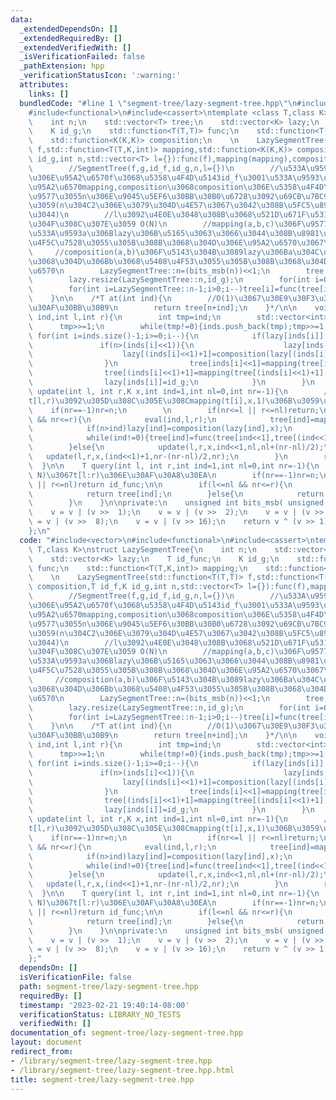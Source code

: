 ```yaml
---
data:
  _extendedDependsOn: []
  _extendedRequiredBy: []
  _extendedVerifiedWith: []
  _isVerificationFailed: false
  _pathExtension: hpp
  _verificationStatusIcon: ':warning:'
  attributes:
    links: []
  bundledCode: "#line 1 \"segment-tree/lazy-segment-tree.hpp\"\n#include<vector>\n\
    #include<functional>\n#include<cassert>\ntemplate <class T,class K>\nstruct LazySegmentTree{\n\
    \    int n;\n    std::vector<T> tree;\n    std::vector<K> lazy;\n    T id_func;\n\
    \    K id_g;\n    std::function<T(T,T)> func;\n    std::function<T(T,K,int)> mapping;\n\
    \    std::function<K(K,K)> composition;\n    \n    LazySegmentTree(std::function<T(T,T)>\
    \ f,std::function<T(T,K,int)> mapping,std::function<K(K,K)> composition,T id_f,K\
    \ id_g,int n,std::vector<T> l={}):func(f),mapping(mapping),composition(composition),id_func(id_f),id_g(id_g){\n\
    \        //SegmentTree(f,g,id_f,id_g,n,l={})\n        //\u533A\u9593\u53D6\u5F97\
    \u306E\u95A2\u6570f\u3068\u5358\u4F4D\u5143id_f\u3001\u533A\u9593\u66F4\u65B0\u306E\
    \u95A2\u6570mapping,composition\u3068composition\u306E\u5358\u4F4D\u5143id_g\u3067\
    \u9577\u3055n\u306E\u9045\u5EF6\u30BB\u30B0\u6728\u3092\u69CB\u7BC9\u3057\u307E\
    \u3059(n\u304C2\u306E\u3079\u304D\u4E57\u3067\u3042\u308B\u5FC5\u8981\u306F\u306A\
    \u3044)\n        //l\u3092\u4E0E\u3048\u308B\u3068\u521D\u671F\u5316\u3057\u3066\
    \u304F\u308C\u307E\u3059 O(N)\n        //mapping(a,b,c)\u306F\u9577\u3055c\u306E\
    \u533A\u9593a\u306Blazy\u306B\u5165\u3063\u3066\u3044\u308B\u8981\u7D20b\u3092\
    \u4F5C\u7528\u3055\u305B\u308B\u3068\u304D\u306E\u95A2\u6570\u3067\u3059\n   \
    \     //composition(a,b)\u306F\u5143\u304B\u3089lazy\u306Ba\u304C\u3042\u3063\u305F\
    \u3068\u304D\u306Bb\u3068\u5408\u4F53\u3055\u305B\u308B\u3068\u304D\u306E\u95A2\
    \u6570\n        LazySegmentTree::n=(bits_msb(n))<<1;\n        tree.resize(2*LazySegmentTree::n,id_func);\n\
    \        lazy.resize(LazySegmentTree::n,id_g);\n        for(int i=0;i<l.size();i++)tree[LazySegmentTree::n+i]=l[i];\n\
    \        for(int i=LazySegmentTree::n-1;i>0;i--)tree[i]=func(tree[i<<1],tree[(i<<1)+1]);\n\
    \    }\n\n    /*T at(int ind){\n        //O(1)\u3067\u30E9\u30F3\u30C0\u30E0\u30A2\
    \u30AF\u30BB\u30B9\n        return tree[n+ind];\n    }*/\n\n    void eval(int\
    \ ind,int l,int r){\n        int tmp=ind;\n        std::vector<int> inds;\n  \
    \      tmp>>=1;\n        while(tmp!=0){inds.push_back(tmp);tmp>>=1;}\n       \
    \ for(int i=inds.size()-1;i>=0;i--){\n            if(lazy[inds[i]]!=id_g){\n \
    \               if(n>(inds[i]<<1)){\n                    lazy[inds[i]<<1]=composition(lazy[inds[i]<<1],lazy[inds[i]]);\n\
    \                    lazy[(inds[i]<<1)+1]=composition(lazy[(inds[i]<<1)+1],lazy[inds[i]]);\n\
    \                }\n                tree[inds[i]<<1]=mapping(tree[inds[i]<<1],lazy[inds[i]],(n/bits_msb(inds[i]))/2);\n\
    \                tree[(inds[i]<<1)+1]=mapping(tree[(inds[i]<<1)+1],lazy[inds[i]],(n/bits_msb(inds[i]))/2);\n\
    \                lazy[inds[i]]=id_g;\n            }\n        }\n    }\n\n    void\
    \ update(int l, int r,K x,int ind=1,int nl=0,int nr=-1){\n        //O(log N)\u3067\
    t[l,r)\u3092\u305D\u308C\u305E\u308Cmapping(t[i],x,1)\u306B\u3059\u308B\n    \
    \    if(nr==-1)nr=n;\n        \n        if(nr<=l || r<=nl)return;\n\n        if(l<=nl\
    \ && nr<=r){\n            eval(ind,l,r);\n            tree[ind]=mapping(tree[ind],x,nr-nl);\n\
    \            if(n>ind)lazy[ind]=composition(lazy[ind],x);\n            ind>>=1;\n\
    \            while(ind!=0){tree[ind]=func(tree[ind<<1],tree[(ind<<1)+1]);ind>>=1;}\n\
    \        }else{\n            update(l,r,x,ind<<1,nl,nl+(nr-nl)/2);\n         \
    \   update(l,r,x,(ind<<1)+1,nr-(nr-nl)/2,nr);\n        }\n        return;\n  \
    \  }\n\n    T query(int l, int r,int ind=1,int nl=0,int nr=-1){\n        //O(log\
    \ N)\u3067t[l:r)\u306E\u30AF\u30A8\u30EA\n        if(nr==-1)nr=n;\n\n        if(nr<=l\
    \ || r<=nl)return id_func;\n\n        if(l<=nl && nr<=r){\n            eval(ind,nl,nr);\n\
    \            return tree[ind];\n        }else{\n            return func(query(l,r,ind<<1,nl,nl+(nr-nl)/2),query(l,r,(ind<<1)+1,nr-(nr-nl)/2,nr));\n\
    \        }\n    }\n\nprivate:\n    unsigned int bits_msb( unsigned int v ){\n\
    \    v = v | (v >>  1);\n    v = v | (v >>  2);\n    v = v | (v >>  4);\n    v\
    \ = v | (v >>  8);\n    v = v | (v >> 16);\n    return v ^ (v >> 1);\n    }\n\
    };\n"
  code: "#include<vector>\n#include<functional>\n#include<cassert>\ntemplate <class\
    \ T,class K>\nstruct LazySegmentTree{\n    int n;\n    std::vector<T> tree;\n\
    \    std::vector<K> lazy;\n    T id_func;\n    K id_g;\n    std::function<T(T,T)>\
    \ func;\n    std::function<T(T,K,int)> mapping;\n    std::function<K(K,K)> composition;\n\
    \    \n    LazySegmentTree(std::function<T(T,T)> f,std::function<T(T,K,int)> mapping,std::function<K(K,K)>\
    \ composition,T id_f,K id_g,int n,std::vector<T> l={}):func(f),mapping(mapping),composition(composition),id_func(id_f),id_g(id_g){\n\
    \        //SegmentTree(f,g,id_f,id_g,n,l={})\n        //\u533A\u9593\u53D6\u5F97\
    \u306E\u95A2\u6570f\u3068\u5358\u4F4D\u5143id_f\u3001\u533A\u9593\u66F4\u65B0\u306E\
    \u95A2\u6570mapping,composition\u3068composition\u306E\u5358\u4F4D\u5143id_g\u3067\
    \u9577\u3055n\u306E\u9045\u5EF6\u30BB\u30B0\u6728\u3092\u69CB\u7BC9\u3057\u307E\
    \u3059(n\u304C2\u306E\u3079\u304D\u4E57\u3067\u3042\u308B\u5FC5\u8981\u306F\u306A\
    \u3044)\n        //l\u3092\u4E0E\u3048\u308B\u3068\u521D\u671F\u5316\u3057\u3066\
    \u304F\u308C\u307E\u3059 O(N)\n        //mapping(a,b,c)\u306F\u9577\u3055c\u306E\
    \u533A\u9593a\u306Blazy\u306B\u5165\u3063\u3066\u3044\u308B\u8981\u7D20b\u3092\
    \u4F5C\u7528\u3055\u305B\u308B\u3068\u304D\u306E\u95A2\u6570\u3067\u3059\n   \
    \     //composition(a,b)\u306F\u5143\u304B\u3089lazy\u306Ba\u304C\u3042\u3063\u305F\
    \u3068\u304D\u306Bb\u3068\u5408\u4F53\u3055\u305B\u308B\u3068\u304D\u306E\u95A2\
    \u6570\n        LazySegmentTree::n=(bits_msb(n))<<1;\n        tree.resize(2*LazySegmentTree::n,id_func);\n\
    \        lazy.resize(LazySegmentTree::n,id_g);\n        for(int i=0;i<l.size();i++)tree[LazySegmentTree::n+i]=l[i];\n\
    \        for(int i=LazySegmentTree::n-1;i>0;i--)tree[i]=func(tree[i<<1],tree[(i<<1)+1]);\n\
    \    }\n\n    /*T at(int ind){\n        //O(1)\u3067\u30E9\u30F3\u30C0\u30E0\u30A2\
    \u30AF\u30BB\u30B9\n        return tree[n+ind];\n    }*/\n\n    void eval(int\
    \ ind,int l,int r){\n        int tmp=ind;\n        std::vector<int> inds;\n  \
    \      tmp>>=1;\n        while(tmp!=0){inds.push_back(tmp);tmp>>=1;}\n       \
    \ for(int i=inds.size()-1;i>=0;i--){\n            if(lazy[inds[i]]!=id_g){\n \
    \               if(n>(inds[i]<<1)){\n                    lazy[inds[i]<<1]=composition(lazy[inds[i]<<1],lazy[inds[i]]);\n\
    \                    lazy[(inds[i]<<1)+1]=composition(lazy[(inds[i]<<1)+1],lazy[inds[i]]);\n\
    \                }\n                tree[inds[i]<<1]=mapping(tree[inds[i]<<1],lazy[inds[i]],(n/bits_msb(inds[i]))/2);\n\
    \                tree[(inds[i]<<1)+1]=mapping(tree[(inds[i]<<1)+1],lazy[inds[i]],(n/bits_msb(inds[i]))/2);\n\
    \                lazy[inds[i]]=id_g;\n            }\n        }\n    }\n\n    void\
    \ update(int l, int r,K x,int ind=1,int nl=0,int nr=-1){\n        //O(log N)\u3067\
    t[l,r)\u3092\u305D\u308C\u305E\u308Cmapping(t[i],x,1)\u306B\u3059\u308B\n    \
    \    if(nr==-1)nr=n;\n        \n        if(nr<=l || r<=nl)return;\n\n        if(l<=nl\
    \ && nr<=r){\n            eval(ind,l,r);\n            tree[ind]=mapping(tree[ind],x,nr-nl);\n\
    \            if(n>ind)lazy[ind]=composition(lazy[ind],x);\n            ind>>=1;\n\
    \            while(ind!=0){tree[ind]=func(tree[ind<<1],tree[(ind<<1)+1]);ind>>=1;}\n\
    \        }else{\n            update(l,r,x,ind<<1,nl,nl+(nr-nl)/2);\n         \
    \   update(l,r,x,(ind<<1)+1,nr-(nr-nl)/2,nr);\n        }\n        return;\n  \
    \  }\n\n    T query(int l, int r,int ind=1,int nl=0,int nr=-1){\n        //O(log\
    \ N)\u3067t[l:r)\u306E\u30AF\u30A8\u30EA\n        if(nr==-1)nr=n;\n\n        if(nr<=l\
    \ || r<=nl)return id_func;\n\n        if(l<=nl && nr<=r){\n            eval(ind,nl,nr);\n\
    \            return tree[ind];\n        }else{\n            return func(query(l,r,ind<<1,nl,nl+(nr-nl)/2),query(l,r,(ind<<1)+1,nr-(nr-nl)/2,nr));\n\
    \        }\n    }\n\nprivate:\n    unsigned int bits_msb( unsigned int v ){\n\
    \    v = v | (v >>  1);\n    v = v | (v >>  2);\n    v = v | (v >>  4);\n    v\
    \ = v | (v >>  8);\n    v = v | (v >> 16);\n    return v ^ (v >> 1);\n    }\n\
    };"
  dependsOn: []
  isVerificationFile: false
  path: segment-tree/lazy-segment-tree.hpp
  requiredBy: []
  timestamp: '2023-02-21 19:40:14-08:00'
  verificationStatus: LIBRARY_NO_TESTS
  verifiedWith: []
documentation_of: segment-tree/lazy-segment-tree.hpp
layout: document
redirect_from:
- /library/segment-tree/lazy-segment-tree.hpp
- /library/segment-tree/lazy-segment-tree.hpp.html
title: segment-tree/lazy-segment-tree.hpp
---
```

